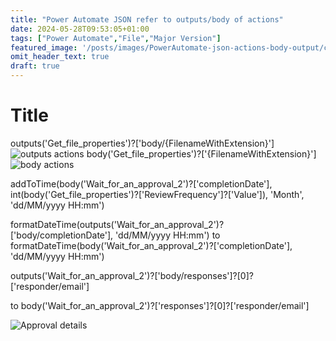 ```yaml
---
title: "Power Automate JSON refer to outputs/body of actions"
date: 2024-05-28T09:53:05+01:00
tags: ["Power Automate","File","Major Version"]
featured_image: '/posts/images/PowerAutomate-json-actions-body-output/changesetting.png'
omit_header_text: true
draft: true
---
```


# Title

outputs('Get_file_properties')?['body/{FilenameWithExtension}']
![outputs actions](../images/PowerAutomate-json-actions-body-output/outputs_action.png)
body('Get_file_properties')?['{FilenameWithExtension}']
![body actions](../images/PowerAutomate-json-actions-body-output/body_action.png)



addToTime(body('Wait_for_an_approval_2')?['completionDate'], int(body('Get_file_properties')?['ReviewFrequency']?['Value']), 'Month', 'dd/MM/yyyy HH:mm')


formatDateTime(outputs('Wait_for_an_approval_2')?['body/completionDate'], 'dd/MM/yyyy HH:mm')
to
formatDateTime(body('Wait_for_an_approval_2')?['completionDate'], 'dd/MM/yyyy HH:mm')

outputs('Wait_for_an_approval_2')?['body/responses']?[0]?['responder/email']

to 
body('Wait_for_an_approval_2')?['responses']?[0]?['responder/email']

![Approval details](../images/PowerAutomate-json-actions-body-output/get_approval_details.png)